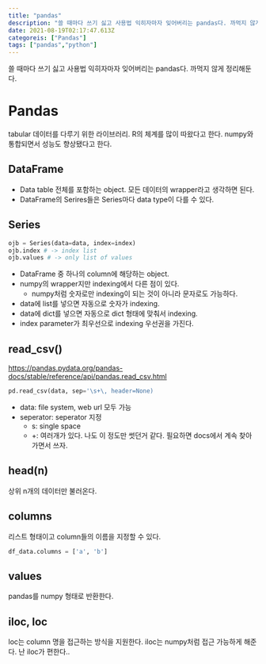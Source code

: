 ```yaml
---
title: "pandas"
description: "쓸 때마다 쓰기 싫고 사용법 익히자마자 잊어버리는 pandas다. 까먹지 않게 정리해둔다.tabular 데이터를 다루기 위한 라이브러리. R의 체계를 많이 따왔다고 한다. numpy와 통합되면서 성능도 향상됐다고 한다.Data table 전체를 포함하는 object. "
date: 2021-08-19T02:17:47.613Z
categoreis: ["Pandas"]
tags: ["pandas","python"]
---
```

쓸 때마다 쓰기 싫고 사용법 익히자마자 잊어버리는 pandas다. 까먹지 않게 정리해둔다.

# Pandas
tabular 데이터를 다루기 위한 라이브러리. R의 체계를 많이 따왔다고 한다. numpy와 통합되면서 성능도 향상됐다고 한다.

## DataFrame
- Data table 전체를 포함하는 object. 모든 데이터의 wrapper라고 생각하면 된다.
- DataFrame의 Serires들은 Series마다 data type이 다를 수 있다.



## Series
```python
ojb = Series(data=data, index=index)
ojb.index # -> index list
ojb.values # -> only list of values
```
- DataFrame 중 하나의 column에 해당하는 object.
- numpy의 wrapper지만 indexing에서 다른 점이 있다.
  - numpy처럼 숫자로만 indexing이 되는 것이 아니라 문자로도 가능하다.
- data에 list를 넣으면 자동으로 숫자가 indexing.
- data에 dict를 넣으면 자동으로 dict 형태에 맞춰서 indexing.
- index parameter가 최우선으로 indexing 우선권을 가진다.



## read_csv()
https://pandas.pydata.org/pandas-docs/stable/reference/api/pandas.read_csv.html
```python
pd.read_csv(data, sep='\s+\, header=None)
```
- data: file system, web url 모두 가능
- seperator: seperator 지정
  - s: single space
  - +: 여러개가 있다.
나도 이 정도만 썻던거 같다. 필요하면 docs에서 계속 찾아가면서 쓰자.

## head(n)
상위 n개의 데이터만 불러온다.

## columns
리스트 형태이고 column들의 이름을 지정할 수 있다. 

```python
df_data.columns = ['a', 'b']
```

## values
pandas를 numpy 형태로 반환한다.

## iloc, loc
loc는 column 명을 접근하는 방식을 지원한다.
iloc는 numpy처럼 접근 가능하게 해준다. 난 iloc가 편한다..



